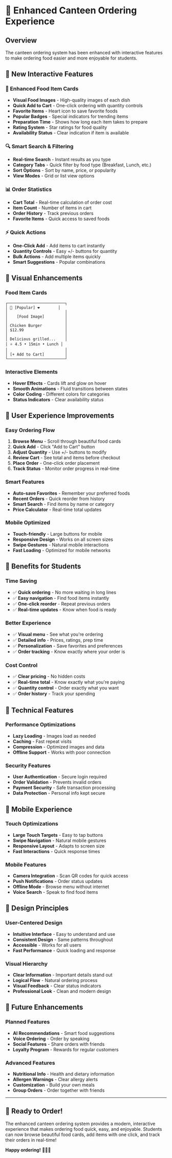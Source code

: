 # 🍕 Enhanced Canteen Ordering Experience

## Overview
The canteen ordering system has been enhanced with interactive features to make ordering food easier and more enjoyable for students.

## 🎯 New Interactive Features

### **📱 Enhanced Food Item Cards**
- **Visual Food Images** - High-quality images of each dish
- **Quick Add to Cart** - One-click ordering with quantity controls
- **Favorite Items** - Heart icon to save favorite foods
- **Popular Badges** - Special indicators for trending items
- **Preparation Time** - Shows how long each item takes to prepare
- **Rating System** - Star ratings for food quality
- **Availability Status** - Clear indication if item is available

### **🔍 Smart Search & Filtering**
- **Real-time Search** - Instant results as you type
- **Category Tabs** - Quick filter by food type (Breakfast, Lunch, etc.)
- **Sort Options** - Sort by name, price, or popularity
- **View Modes** - Grid or list view options

### **📊 Order Statistics**
- **Cart Total** - Real-time calculation of order cost
- **Item Count** - Number of items in cart
- **Order History** - Track previous orders
- **Favorite Items** - Quick access to saved foods

### **⚡ Quick Actions**
- **One-Click Add** - Add items to cart instantly
- **Quantity Controls** - Easy +/- buttons for quantity
- **Bulk Actions** - Add multiple items quickly
- **Smart Suggestions** - Popular combinations

## 🎨 Visual Enhancements

### **Food Item Cards**
```
┌─────────────────────────┐
│ 🍕 [Popular] ❤️        │
│                         │
│    [Food Image]         │
│                         │
│ Chicken Burger          │
│ $12.99                  │
│                         │
│ Delicious grilled...    │
│ ⭐ 4.5 • 15min • Lunch │
│                         │
│ [+ Add to Cart]         │
└─────────────────────────┘
```

### **Interactive Elements**
- **Hover Effects** - Cards lift and glow on hover
- **Smooth Animations** - Fluid transitions between states
- **Color Coding** - Different colors for categories
- **Status Indicators** - Clear availability status

## 🚀 User Experience Improvements

### **Easy Ordering Flow**
1. **Browse Menu** - Scroll through beautiful food cards
2. **Quick Add** - Click "Add to Cart" button
3. **Adjust Quantity** - Use +/- buttons to modify
4. **Review Cart** - See total and items before checkout
5. **Place Order** - One-click order placement
6. **Track Status** - Monitor order progress in real-time

### **Smart Features**
- **Auto-save Favorites** - Remember your preferred foods
- **Recent Orders** - Quick reorder from history
- **Smart Search** - Find items by name or category
- **Price Calculator** - Real-time total updates

### **Mobile Optimized**
- **Touch-friendly** - Large buttons for mobile
- **Responsive Design** - Works on all screen sizes
- **Swipe Gestures** - Natural mobile interactions
- **Fast Loading** - Optimized for mobile networks

## 🎯 Benefits for Students

### **Time Saving**
- ✅ **Quick ordering** - No more waiting in long lines
- ✅ **Easy navigation** - Find food items instantly
- ✅ **One-click reorder** - Repeat previous orders
- ✅ **Real-time updates** - Know when food is ready

### **Better Experience**
- ✅ **Visual menu** - See what you're ordering
- ✅ **Detailed info** - Prices, ratings, prep time
- ✅ **Personalization** - Save favorites and preferences
- ✅ **Order tracking** - Know exactly where your order is

### **Cost Control**
- ✅ **Clear pricing** - No hidden costs
- ✅ **Real-time total** - Know exactly what you're paying
- ✅ **Quantity control** - Order exactly what you want
- ✅ **Order history** - Track your spending

## 🔧 Technical Features

### **Performance Optimizations**
- **Lazy Loading** - Images load as needed
- **Caching** - Fast repeat visits
- **Compression** - Optimized images and data
- **Offline Support** - Works with poor connection

### **Security Features**
- **User Authentication** - Secure login required
- **Order Validation** - Prevents invalid orders
- **Payment Security** - Safe transaction processing
- **Data Protection** - Personal info kept secure

## 📱 Mobile Experience

### **Touch Optimizations**
- **Large Touch Targets** - Easy to tap buttons
- **Swipe Navigation** - Natural mobile gestures
- **Responsive Layout** - Adapts to screen size
- **Fast Interactions** - Quick response times

### **Mobile Features**
- **Camera Integration** - Scan QR codes for quick access
- **Push Notifications** - Order status updates
- **Offline Mode** - Browse menu without internet
- **Voice Search** - Speak to find food items

## 🎨 Design Principles

### **User-Centered Design**
- **Intuitive Interface** - Easy to understand and use
- **Consistent Design** - Same patterns throughout
- **Accessible** - Works for all users
- **Fast Performance** - Quick loading and response

### **Visual Hierarchy**
- **Clear Information** - Important details stand out
- **Logical Flow** - Natural ordering process
- **Visual Feedback** - Clear status indicators
- **Professional Look** - Clean and modern design

## 🚀 Future Enhancements

### **Planned Features**
- **AI Recommendations** - Smart food suggestions
- **Voice Ordering** - Order by speaking
- **Social Features** - Share orders with friends
- **Loyalty Program** - Rewards for regular customers

### **Advanced Features**
- **Nutritional Info** - Health and dietary information
- **Allergen Warnings** - Clear allergy alerts
- **Customization** - Build your own meals
- **Group Orders** - Order together with friends

---

## 🎉 Ready to Order!

The enhanced canteen ordering system provides a modern, interactive experience that makes ordering food quick, easy, and enjoyable. Students can now browse beautiful food cards, add items with one click, and track their orders in real-time!

**Happy ordering!** 🍕🍔🍟 